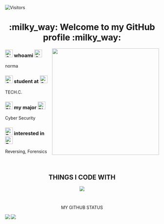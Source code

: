 <!-- viwers -->
![Visitors](https://komarev.com/ghpvc/?username=norma2627&color=orange)


<!-- title -->
<h1 align="center">
    :milky_way: Welcome to my GitHub profile :milky_way:
</h1>

<!-- Info -->
<p>
    <img align="right" width="350" src="/assets/norma.gif" />
</p>

### <img src="https://raw.githubusercontent.com/Tarikul-Islam-Anik/Animated-Fluent-Emojis/master/Emojis/Smilies/Orange%20Heart.png" alt="Orange Heart" width="25" height="25" /> whoami <img src="https://raw.githubusercontent.com/Tarikul-Islam-Anik/Animated-Fluent-Emojis/master/Emojis/Smilies/Orange%20Heart.png" alt="Orange Heart" width="25" height="25" />
norma<br>
### <img src="https://raw.githubusercontent.com/Tarikul-Islam-Anik/Animated-Fluent-Emojis/master/Emojis/Smilies/Green%20Heart.png" alt="Green Heart" width="25" height="25" /> student at <img src="https://raw.githubusercontent.com/Tarikul-Islam-Anik/Animated-Fluent-Emojis/master/Emojis/Smilies/Green%20Heart.png" alt="Green Heart" width="25" height="25" />
TECH.C.<br>
### <img src="https://raw.githubusercontent.com/Tarikul-Islam-Anik/Animated-Fluent-Emojis/master/Emojis/Smilies/Blue%20Heart.png" alt="Blue Heart" width="25" height="25" /> my major <img src="https://raw.githubusercontent.com/Tarikul-Islam-Anik/Animated-Fluent-Emojis/master/Emojis/Smilies/Blue%20Heart.png" alt="Blue Heart" width="25" height="25" />
Cyber Security<br>
### <img src="https://raw.githubusercontent.com/Tarikul-Islam-Anik/Animated-Fluent-Emojis/master/Emojis/Smilies/Purple%20Heart.png" alt="Purple Heart" width="25" height="25" /> interested in <img src="https://raw.githubusercontent.com/Tarikul-Islam-Anik/Animated-Fluent-Emojis/master/Emojis/Smilies/Purple%20Heart.png" alt="Purple Heart" width="25" height="25" />
Reversing, Forensics<br>
<br>
<br>

<h2 align="center">
    THINGS I CODE WITH
</h2>
<p align="center">
  <a href="https://skillicons.dev">
    <img src="https://skillicons.dev/icons?i=c,cpp,py,php,linux,vim,vscode,git" />
  </a>
</p>
<br>

<!-- 
<h3 align="center">
    WHERE TO FIND ME
</h3>
<br>
-->

<!-- status -->
<p align="center">
    MY GITHUB STATUS
</p>
<a href="https://github.com/anuraghazra/github-readme-stats">
  <img align="left" src="https://github-readme-stats.vercel.app/api?username=norma2627&show_icons=true&theme=ambient_gradient" />
</a>
<a href="https://github.com/anuraghazra/github-readme-stats">
  <img align="left" src="https://github-readme-stats.vercel.app/api/top-langs/?username=norma2627&layout=compact&theme=ambient_gradient" />
</a>
<br>
<br>
<br>
